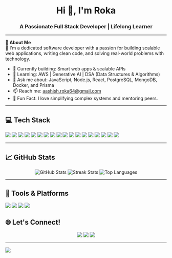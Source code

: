 <h1 align="center">Hi 👋, I'm Roka</h1>
<h3 align="center">A Passionate Full Stack Developer | Lifelong Learner</h3>

---

🌟 **About Me**  
🚀 I'm a dedicated software developer with a passion for building scalable web applications, writing clean code, and solving real-world problems with technology.

- 🔭 Currently building: Smart web apps & scalable APIs  
- 🌱 Learning: AWS | Generative AI | DSA (Data Structures & Algorithms)  
- 💬 Ask me about: JavaScript, Node.js, React, PostgreSQL, MongoDB, Docker, and Prisma  
- 📫 Reach me: [aashish.roka64@gmail.com](mailto:aashish.roka64@gmail.com)  
- 🧠 Fun Fact: I love simplifying complex systems and mentoring peers.

---

## 💻 Tech Stack
<p align="left">
  <img src="https://img.shields.io/badge/javascript-%23323330.svg?style=for-the-badge&logo=javascript&logoColor=%23F7DF1E"/>
  <img src="https://img.shields.io/badge/typescript-%23007ACC.svg?style=for-the-badge&logo=typescript&logoColor=white"/>
  <img src="https://img.shields.io/badge/node.js-6DA55F?style=for-the-badge&logo=node.js&logoColor=white"/>
  <img src="https://img.shields.io/badge/express.js-%23404d59.svg?style=for-the-badge&logo=express&logoColor=%2361DAFB"/>
  <img src="https://img.shields.io/badge/react-%2320232a.svg?style=for-the-badge&logo=react&logoColor=%2361DAFB"/>
  <img src="https://img.shields.io/badge/next-black?style=for-the-badge&logo=next.js&logoColor=white"/>
  <img src="https://img.shields.io/badge/tailwindcss-%2338B2AC.svg?style=for-the-badge&logo=tailwind-css&logoColor=white"/>
  <img src="https://img.shields.io/badge/postgres-%23316192.svg?style=for-the-badge&logo=postgresql&logoColor=white"/>
  <img src="https://img.shields.io/badge/mysql-4479A1.svg?style=for-the-badge&logo=mysql&logoColor=white"/>
  <img src="https://img.shields.io/badge/MongoDB-%234ea94b.svg?style=for-the-badge&logo=mongodb&logoColor=white"/>
  <img src="https://img.shields.io/badge/Prisma-3982CE?style=for-the-badge&logo=Prisma&logoColor=white"/>
  <img src="https://img.shields.io/badge/docker-%230db7ed.svg?style=for-the-badge&logo=docker&logoColor=white"/>
  <img src="https://img.shields.io/badge/github-%23121011.svg?style=for-the-badge&logo=github&logoColor=white"/>
  <img src="https://img.shields.io/badge/git-%23F05033.svg?style=for-the-badge&logo=git&logoColor=white"/>
  <img src="https://img.shields.io/badge/Postman-FF6C37?style=for-the-badge&logo=postman&logoColor=white"/>
  <img src="https://img.shields.io/badge/markdown-%23000000.svg?style=for-the-badge&logo=markdown&logoColor=white"/>
  <img src="https://img.shields.io/badge/WordPress-%23117AC9.svg?style=for-the-badge&logo=WordPress&logoColor=white"/>
  <img src="https://img.shields.io/badge/Appwrite-%23FD366E.svg?style=for-the-badge&logo=appwrite&logoColor=white"/>
</p>

---

## 📈 GitHub Stats
<p align="center">
  <img src="https://github-readme-stats.vercel.app/api?username=roka59&theme=tokyonight&show_icons=true&hide_border=false" alt="GitHub Stats" />
  <img src="https://github-readme-streak-stats.herokuapp.com/?user=roka59&theme=tokyonight&hide_border=false" alt="Streak Stats" />
  <img src="https://github-readme-stats.vercel.app/api/top-langs/?username=roka59&theme=tokyonight&layout=compact&hide_border=false" alt="Top Languages" />
</p>

---

## 🔧 Tools & Platforms
<p align="left">
  <img src="https://img.shields.io/badge/GitHub%20Actions-2088FF.svg?style=for-the-badge&logo=github-actions&logoColor=white"/>
  <img src="https://img.shields.io/badge/Notion-%23000000.svg?style=for-the-badge&logo=notion&logoColor=white"/>
  <img src="https://img.shields.io/badge/Vercel-%23000000.svg?style=for-the-badge&logo=vercel&logoColor=white"/>
  <img src="https://img.shields.io/badge/VS%20Code-007ACC.svg?style=for-the-badge&logo=visual-studio-code&logoColor=white"/>
</p>



## 🌐 Let's Connect!
<p align="center">
  <a href="https://github.com/roka59"><img src="https://img.shields.io/badge/GitHub-%23121011.svg?style=for-the-badge&logo=github&logoColor=white"/></a>
  <a href="mailto:aashish.roka64@gmail.com"><img src="https://img.shields.io/badge/Email-D14836?style=for-the-badge&logo=gmail&logoColor=white"/></a>
  <a href="https://linkedin.com/in/aashish-roka/"><img src="https://img.shields.io/badge/LinkedIn-%230077B5.svg?style=for-the-badge&logo=linkedin&logoColor=white"/></a>
</p>

---

[![](https://visitcount.itsvg.in/api?id=roka59&icon=0&color=0)](https://visitcount.itsvg.in)


